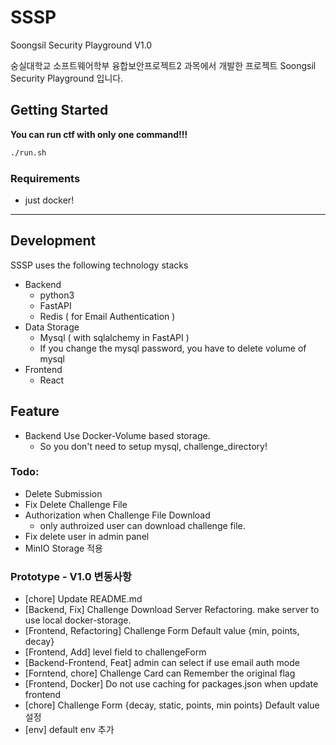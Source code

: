 # SSSP
Soongsil Security Playground V1.0

숭실대학교 소프트웨어학부 융합보안프로젝트2 과목에서 개발한 프로젝트 Soongsil Security Playground 입니다.

## Getting Started
**You can run ctf with only one command!!!**
```bash
./run.sh
```

### Requirements
- just docker!

---

## Development
SSSP uses the following technology stacks

- Backend
    - python3
    - FastAPI
    - Redis ( for Email Authentication )  
- Data Storage
    - Mysql ( with sqlalchemy in FastAPI )
    - If you change the mysql password, you have to delete volume of mysql
- Frontend
    - React

## Feature
- Backend Use Docker-Volume based storage.
    - So you don't need to setup mysql, challenge_directory!

### Todo:
- Delete Submission
- Fix Delete Challenge File
- Authorization when Challenge File Download 
    - only authroized user can download challenge file.
- Fix delete user in admin panel
- MinIO Storage 적용

### Prototype - V1.0 변동사항
- [chore] Update README.md
- [Backend, Fix] Challenge Download Server Refactoring. make server to use local docker-storage.
- [Frontend, Refactoring] Challenge Form Default value {min, points, decay}
- [Frontend, Add] level field to challengeForm
- [Backend-Frontend, Feat] admin can select if use email auth mode
- [Forntend, chore] Challenge Card can Remember the original flag
- [Frontend, Docker] Do not use caching for packages.json when update frontend
- [chore] Challenge Form {decay, static, points, min points} Default value 설정
- [env] default env 추가
